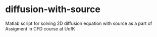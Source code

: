 # diffusion-with-source
Matlab script for solving 2D diffusion equation with source as a part of Assigment in CFD course at UofK

